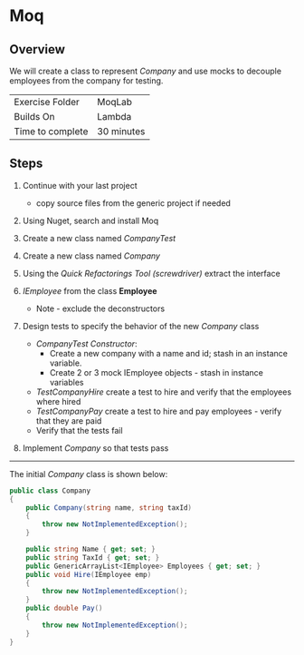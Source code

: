 ﻿# Moq
## Overview
We will create
a class to represent *Company* and use mocks to decouple
employees from the company for testing.

| | |
| --------- | --------------------------- |
| Exercise Folder | MoqLab |
| Builds On | Lambda |
| Time to complete | 30 minutes

## Steps
1. Continue with your last project
    - copy source files from the generic project if needed

1. Using Nuget, search and install Moq
1. Create a new class named *CompanyTest*
1. Create a new class named *Company*
1. Using the *Quick Refactorings Tool (screwdriver)* extract the interface
1. *IEmployee* from the class **Employee**
    - Note - exclude the deconstructors
1. Design tests to specify the behavior of the new *Company* class
    - *CompanyTest Constructor*: 
        - Create a new company with a name and id; stash in an instance variable.
        - Create 2 or 3 mock IEmployee objects - stash in instance variables
    - *TestCompanyHire* create a test to hire and verify that the employees where hired
    - *TestCompanyPay* create a test to hire and pay employees - verify that they are paid
    - Verify that the tests fail
1. Implement *Company* so that tests pass
---

The initial *Company* class is shown below:
```c#
public class Company
{
    public Company(string name, string taxId)
    {
        throw new NotImplementedException();
    }

    public string Name { get; set; }
    public string TaxId { get; set; }
    public GenericArrayList<IEmployee> Employees { get; set; }
    public void Hire(IEmployee emp)
    {
        throw new NotImplementedException();
    }
    public double Pay()
    {
        throw new NotImplementedException();
    }
}
```
